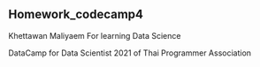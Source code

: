 ## Homework_codecamp4
  Khettawan Maliyaem For learning Data Science 
  
  
  
  
  
  DataCamp for Data Scientist 2021 of Thai Programmer Association
